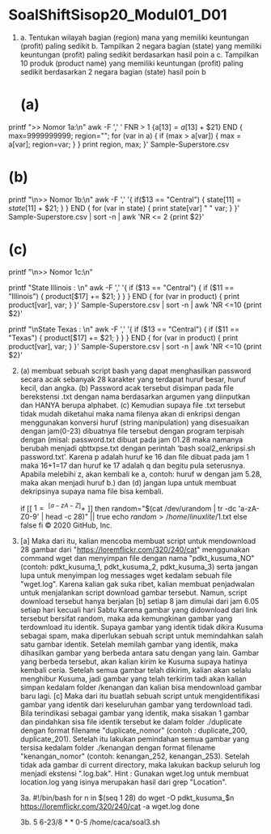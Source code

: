 # SoalShiftSisop20_Modul01_D01

1.  a. Tentukan wilayah bagian (region) mana yang memiliki keuntungan (profit) paling
    sedikit
    b. Tampilkan 2 negara bagian (state) yang memiliki keuntungan (profit) paling
    sedikit berdasarkan hasil poin a
    c. Tampilkan 10 produk (product name) yang memiliki keuntungan (profit) paling
    sedikit berdasarkan 2 negara bagian (state) hasil poin b
    
   
    # (a)
printf ">> Nomor 1a:\n"
awk -F ',' '
FNR > 1 {a[$13] = a[$13] + $21}
END {
    max=9999999999;
    region="";
    for (var in a) {
        if (max > a[var]) {
            max = a[var];
            region=var;
        }
    }
    print region, max;
}' Sample-Superstore.csv


# (b)
printf "\n>> Nomor 1b:\n"
awk -F ',' '{
    if($13 == "Central") { 
        state[$11] = state[$11] + $21;
    }
}
END {
    for (var in state) {
        print state[var] " " var;
    }
}' Sample-Superstore.csv | sort -n | awk 'NR <= 2 {print $2}'

# (c)
printf "\n>> Nomor 1c:\n"

printf "State Illinois : \n"
awk -F ',' '{
    if ($13 == "Central") {
        if ($11 == "Illinois") {
            product[$17] += $21;
        }
    }
}
END {
    for (var in product) {
        print product[var], var;
    }
}' Sample-Superstore.csv | sort -n | awk 'NR <=10 {print $2}'

printf "\nState Texas : \n"
awk -F ',' '{
    if ($13 == "Central") {
        if ($11 == "Texas") {
            product[$17] += $21;
        }
    }
}
END {
    for (var in product) {
        print product[var], var;
    }
}' Sample-Superstore.csv | sort -n | awk 'NR <=10 {print $2}'

2.  (a) membuat sebuah script bash yang
    dapat menghasilkan password secara acak sebanyak 28 karakter yang terdapat huruf
    besar, huruf kecil, dan angka. 
    (b) Password acak tersebut disimpan pada file berekstensi
    .txt dengan nama berdasarkan argumen yang diinputkan dan HANYA berupa alphabet.
    (c) Kemudian supaya file .txt tersebut tidak mudah diketahui maka nama filenya akan di
    enkripsi dengan menggunakan konversi huruf (string manipulation) yang disesuaikan
    dengan jam(0-23) dibuatnya file tersebut dengan program terpisah dengan (misal:
    password.txt dibuat pada jam 01.28 maka namanya berubah menjadi qbttxpse.txt
    dengan perintah ‘bash soal2_enkripsi.sh password.txt’. Karena p adalah huruf ke 16 dan
    file dibuat pada jam 1 maka 16+1=17 dan huruf ke 17 adalah q dan begitu pula
    seterusnya. Apabila melebihi z, akan kembali ke a, contoh: huruf w dengan jam 5.28,
    maka akan menjadi huruf b.) dan 
    (d) jangan lupa untuk membuat dekripsinya supaya
    nama file bisa kembali.
    
    if [[ $1 =~ ^[a-zA-Z]+$ ]]
then
random="$(cat /dev/urandom | tr -dc 'a-zA-Z0-9' | head -c 28)" || true
echo $random > /home/linuxlite/$1.txt
else false
fi
© 2020 GitHub, Inc.

    
3.  [a] Maka dari
    itu, kalian mencoba membuat script untuk mendownload 28 gambar dari
    "https://loremflickr.com/320/240/cat" menggunakan command wget dan menyimpan file
    dengan nama "pdkt_kusuma_NO" (contoh: pdkt_kusuma_1, pdkt_kusuma_2,
    pdkt_kusuma_3) serta jangan lupa untuk menyimpan log messages wget kedalam
    sebuah file "wget.log". Karena kalian gak suka ribet, kalian membuat penjadwalan untuk
    menjalankan script download gambar tersebut. Namun, script download tersebut hanya
    berjalan
    [b] setiap 8 jam dimulai dari jam 6.05 setiap hari kecuali hari Sabtu Karena
    gambar yang didownload dari link tersebut bersifat random, maka ada kemungkinan
    gambar yang terdownload itu identik. Supaya gambar yang identik tidak dikira Kusuma
    sebagai spam, maka diperlukan sebuah script untuk memindahkan salah satu gambar
    identik. Setelah memilah gambar yang identik, maka dihasilkan gambar yang berbeda
    antara satu dengan yang lain. Gambar yang berbeda tersebut, akan kalian kirim ke
    Kusuma supaya hatinya kembali ceria. Setelah semua gambar telah dikirim, kalian akan
    selalu menghibur Kusuma, jadi gambar yang telah terkirim tadi akan kalian simpan
    kedalam folder /kenangan dan kalian bisa mendownload gambar baru lagi. 
    [c] Maka dari itu buatlah sebuah script untuk mengidentifikasi gambar yang identik dari keseluruhan
    gambar yang terdownload tadi. Bila terindikasi sebagai gambar yang identik, maka
    sisakan 1 gambar dan pindahkan sisa file identik tersebut ke dalam folder ./duplicate
    dengan format filename "duplicate_nomor" (contoh : duplicate_200, duplicate_201).
    Setelah itu lakukan pemindahan semua gambar yang tersisa kedalam folder ./kenangan
    dengan format filename "kenangan_nomor" (contoh: kenangan_252, kenangan_253).
    Setelah tidak ada gambar di current directory, maka lakukan backup seluruh log menjadi
    ekstensi ".log.bak". Hint : Gunakan wget.log untuk membuat location.log yang isinya
    merupakan hasil dari grep "Location".
    
    3a.
    #!/bin/bash
for n in $(seq 1 28)
do
wget -O pdkt_kusuma_$n https://loremflickr.com/320/240/cat -a wget.log
done

    3b.
    5 6-23/8 * * 0-5 /home/caca/soal3.sh

